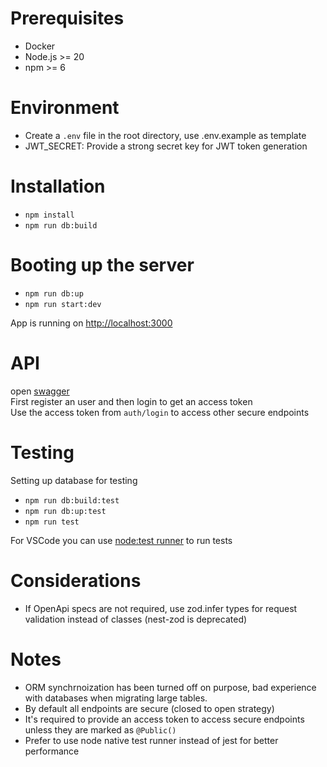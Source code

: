 # Prerequisites
- Docker
- Node.js >= 20
- npm >= 6

# Environment
- Create a `.env` file in the root directory, use .env.example as template  
- JWT_SECRET: Provide a strong secret key for JWT token generation  

# Installation
- `npm install`
- `npm run db:build`

# Booting up the server
- `npm run db:up`
- `npm run start:dev`

App is running on [http://localhost:3000]()

# API
open [swagger](http://localhost:3000/swagger)  
First register an user and then login to get an access token  
Use the access token from `auth/login` to access other secure endpoints  

# Testing
Setting up database for testing
- `npm run db:build:test`
- `npm run db:up:test`
- `npm run test`

For VSCode you can use [node:test runner](https://marketplace.visualstudio.com/items?itemName=connor4312.nodejs-testing) to run tests

# Considerations
- If OpenApi specs are not required, use zod.infer types for request validation instead of classes (nest-zod is deprecated)

# Notes
- ORM synchrnoization has been turned off on purpose, bad experience with databases when migrating large tables.
- By default all endpoints are secure (closed to open strategy)
- It's required to provide an access token to access secure endpoints unless they are marked as `@Public()`
- Prefer to use node native test runner instead of jest for better performance